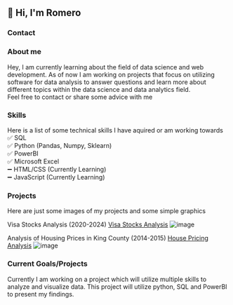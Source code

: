 ## 👋 Hi, I'm Romero  

### Contact  

### About me  
Hey, I am currently learning about the field of data science and web development. As of now I am working on projects that focus on utilizing software for data analysis to answer questions and learn more about different topics within the data science and data analytics field.  
Feel free to contact or share some advice with me  

### Skills  
Here is a list of some technical skills I have aquired or am working towards  
  ✅ SQL  
  ✅ Python (Pandas, Numpy, Sklearn)  
  ✅ PowerBI  
  ✅ Microsoft Excel  
  ➖ HTML/CSS (Currently Learning)  
  ➖ JavaScript (Currently Learning)  
  
### Projects  
Here are just some images of my projects and some simple graphics  

Visa Stocks Analysis (2020-2024) [Visa Stocks Analysis](https://github.com/Romero-Rb/Python-Jupyter-Projects/tree/main/Visa%20Stocks%20Multiple%20Linear%20Reg)
![image](https://github.com/user-attachments/assets/152bc9d3-47a8-4e63-8203-f70fbe28a02e)

Analysis of Housing Prices in King County (2014-2015)  [House Pricing Analysis](https://github.com/Romero-Rb/Python-Jupyter-Projects/tree/main/House%20Price%20Linear%20Reg) 
![image](https://github.com/user-attachments/assets/1b2d66a1-f195-4f10-afa2-204c0a2ec97e)

### Current Goals/Projects
Currently I am working on a project which will utilize multiple skills to analyze and visualize data. This project will utilize python, SQL and PowerBI to present my findings. 

<!--
**Romero-Rb/Romero-Rb** is a ✨ _special_ ✨ repository because its `README.md` (this file) appears on your GitHub profile.

Here are some ideas to get you started:

- 🔭 I’m currently working on ...
- 🌱 I’m currently learning ...
- 👯 I’m looking to collaborate on ...
- 🤔 I’m looking for help with ...
- 💬 Ask me about ...
- 📫 How to reach me: ...
- 😄 Pronouns: ...
- ⚡ Fun fact: ...
-->
